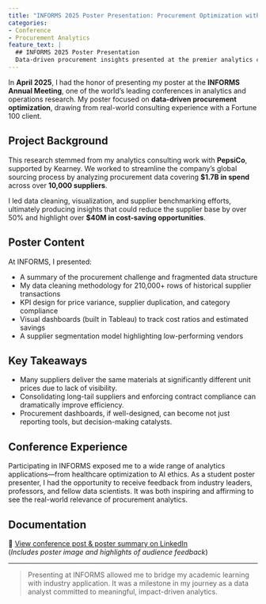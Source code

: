 ```yaml
---
title: "INFORMS 2025 Poster Presentation: Procurement Optimization with Data"
categories:
- Conference
- Procurement Analytics
feature_text: |
  ## INFORMS 2025 Poster Presentation
  Data-driven procurement insights presented at the premier analytics conference
---
```



In **April 2025**, I had the honor of presenting my poster at the **INFORMS Annual Meeting**, one of the world’s leading conferences in analytics and operations research. My poster focused on **data-driven procurement optimization**, drawing from real-world consulting experience with a Fortune 100 client.

<!-- more -->

## Project Background

This research stemmed from my analytics consulting work with **PepsiCo**, supported by Kearney. We worked to streamline the company’s global sourcing process by analyzing procurement data covering **$1.7B in spend** across over **10,000 suppliers**.

I led data cleaning, visualization, and supplier benchmarking efforts, ultimately producing insights that could reduce the supplier base by over 50% and highlight over **$40M in cost-saving opportunities**.

## Poster Content

At INFORMS, I presented:

- A summary of the procurement challenge and fragmented data structure
- My data cleaning methodology for 210,000+ rows of historical supplier transactions
- KPI design for price variance, supplier duplication, and category compliance
- Visual dashboards (built in Tableau) to track cost ratios and estimated savings
- A supplier segmentation model highlighting low-performing vendors

## Key Takeaways

- Many suppliers deliver the same materials at significantly different unit prices due to lack of visibility.
- Consolidating long-tail suppliers and enforcing contract compliance can dramatically improve efficiency.
- Procurement dashboards, if well-designed, can become not just reporting tools, but decision-making catalysts.

## Conference Experience

Participating in INFORMS exposed me to a wide range of analytics applications—from healthcare optimization to AI ethics. As a student poster presenter, I had the opportunity to receive feedback from industry leaders, professors, and fellow data scientists. It was both inspiring and affirming to see the real-world relevance of procurement analytics.

## Documentation

📄 [View conference post & poster summary on LinkedIn](https://www.linkedin.com/in/sophia-yingtong-wang/recent-activity/all/)  
(*Includes poster image and highlights of audience feedback*)

---

> Presenting at INFORMS allowed me to bridge my academic learning with industry application. It was a milestone in my journey as a data analyst committed to meaningful, impact-driven analytics.
